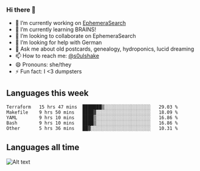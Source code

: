 ### Hi there 👋

<!--
**soulshake/soulshake** is a ✨ _special_ ✨ repository because its `README.md` (this file) appears on your GitHub profile.

Here are some ideas to get you started:

- 🔭 I’m currently working on ...
- 🌱 I’m currently learning ...
- 👯 I’m looking to collaborate on ...
- 🤔 I’m looking for help with ...
- 💬 Ask me about ...
- 📫 How to reach me: ...
- 😄 Pronouns: ...
- ⚡ Fun fact: ...
-->


- 🔭 I’m currently working on [EphemeraSearch](https://www.ephemerasearch.com/)
- 🌱 I’m currently learning BRAINS!
- 👯 I’m looking to collaborate on EphemeraSearch
- 🤔 I’m looking for help with German
- 💬 Ask me about old postcards, genealogy, hydroponics, lucid dreaming
- 📫 How to reach me: [@s0ulshake](https://twitter.com/soulshake)
- 😄 Pronouns: she/they
- ⚡ Fun fact: I <3 dumpsters

## Languages this week

<!--START_SECTION:waka-->
```text
Terraform   15 hrs 47 mins  ███████▒░░░░░░░░░░░░░░░░░   29.03 % 
Makefile    9 hrs 50 mins   ████▓░░░░░░░░░░░░░░░░░░░░   18.09 % 
YAML        9 hrs 10 mins   ████▒░░░░░░░░░░░░░░░░░░░░   16.86 % 
Bash        9 hrs 10 mins   ████▒░░░░░░░░░░░░░░░░░░░░   16.86 % 
Other       5 hrs 36 mins   ██▓░░░░░░░░░░░░░░░░░░░░░░   10.31 % 
```
<!--END_SECTION:waka-->

## Languages all time
![Alt text](https://wakatime.com/share/@aj/6aa10b67-a5e9-4fb1-acaf-8692f4385172.svg)
